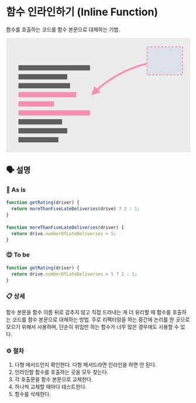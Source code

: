 # 함수 인라인하기 (Inline Function)

함수를 호출하는 코드를 함수 본문으로 대체하는 기법.

![함수 인라인하기 썸네일](./imgs/inline-function.png)

## 🗣 설명

### 🧐 As is

```js
function getRating(driver) {
  return moreThanFiveLateDeliveries(drive) ? 2 : 1;
}

function moreThanFiveLateDeliveries(driver) {
  return drive.numberOfLateDeliveries > 5;
}
```

### 😍 To be

```js
function getRating(driver) {
  return drive.numberOfLateDeliveries > 5 ? 2 : 1;
}
```

### 📋 상세

함수 본문을 함수 이름 뒤로 감추지 않고 직접 드러내는 게 더 유리할 때 함수를 호출하는 코드를 함수 본문으로 대체하는 방법. 주로 리팩터링을 하는 중간에 논리를 한 곳으로 모으기 위해서 사용하며, 단순히 위임만 하는 함수가 너무 많은 경우에도 사용할 수 있다.

### ⚙️ 절차

1. 다형 메서드인지 확인한다. 다형 메서드라면 인라인을 하면 안 된다.
2. 인라인할 함수를 호출하는 곳을 모두 찾는다.
3. 각 호출문을 함수 본문으로 교체한다.
4. 하나씩 교체할 때마다 테스트한다.
5. 함수를 삭제한다.
